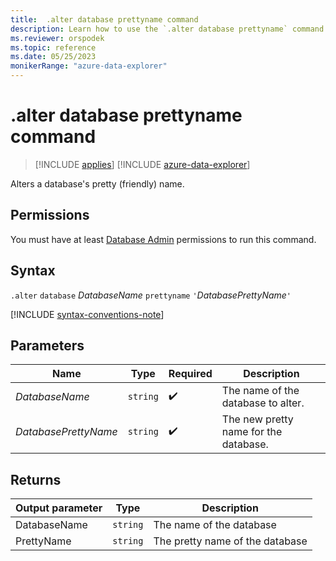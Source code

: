 ```yaml
---
title:  .alter database prettyname command
description: Learn how to use the `.alter database prettyname` command to alter the database's name.
ms.reviewer: orspodek
ms.topic: reference
ms.date: 05/25/2023
monikerRange: "azure-data-explorer"
---
```

# .alter database prettyname command

> [!INCLUDE [applies](../includes/applies-to-version/applies.md)] [!INCLUDE [azure-data-explorer](../includes/applies-to-version/azure-data-explorer.md)]

Alters a database's pretty (friendly) name.

## Permissions

You must have at least [Database Admin](../access-control/role-based-access-control.md) permissions to run this command.

## Syntax

`.alter` `database` *DatabaseName* `prettyname` `'`*DatabasePrettyName*`'`

[!INCLUDE [syntax-conventions-note](../includes/syntax-conventions-note.md)]

## Parameters

|Name|Type|Required|Description|
|--|--|--|--|
|*DatabaseName*| `string` | :heavy_check_mark:|The name of the database to alter.|
|*DatabasePrettyName*| `string` | :heavy_check_mark:|The new pretty name for the database.|

## Returns

|Output parameter |Type |Description
|---|---|---
|DatabaseName | `string` |The name of the database
|PrettyName | `string` |The pretty name of the database

